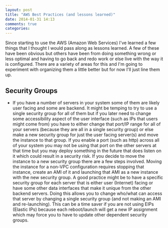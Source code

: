 ```yaml
---
layout: post
title: "AWS Best Practices (and lessons learned)"
date: 2014-01-31 14:13
comments: true
categories: 
---
```

Since starting to use the AWS (Amazon Web Services) I've learned a few things that I thought I would pass along as lessons learned.
A few of these have been obvious but others have been from doing something wrong or less optimal and having to go back and redo work or else live with the way it is configured.
There are a variety of areas for this and I'm going to experiment with organizing them a little better but for now I'll just line them up.

## Security Groups

* If you have a number of servers in your system some of them are likely user facing and some are backend.
It might be temping to try to use a single security group for all of them but if you later need to change some accessibility aspect of the user interface (such as IPs that users might come from) you have to either change that port/IP range for all of your servers (because they are all in a single security group) or else make a new security group for just the user facing server(s) and move the instance to that group.
If you enable a port (such as http) across all of your system you may not be using that port on the other servers at that time but you may deploy something in the future that does listen on it which could result in a security risk.
If you decide to move the instance to a new security group there are a few steps involved.
Moving the instance for a non-VPC configuration requires stopping that instance, create an AMI of it and launching that AMI as a new instance with the new security group.
A good practice might be to have a specific security group for each server that is either user (Internet) facing or have some other data interfaces that make it unique from the other backend servers.
Doing this allows you to change who/what can access that server by changing a single security group (and not making an AMI and re-launching).
This can be a time saver if you are not using EIPs (Elastic IPs) because each reboot/launch will get a new IP assignment which may force you to have to update other dependent security groups.

